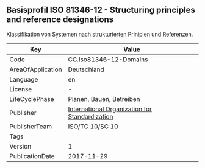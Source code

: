 ## Basisprofil ISO 81346-12 - Structuring principles and reference designations
Klassifikation von Systemen nach strukturierten Prinipien und Referenzen.

Key | Value |
--|--|
Code | CC.Iso81346-12-Domains |  
AreaOfApplication | Deutschland |  
Language | en |  
License | - |  
LifeCyclePhase | Planen, Bauen, Betreiben |  
Publisher | [International Organization for Standardization](https://www.iso.org/standard/63886.html) |  
PublisherTeam | ISO/TC 10/SC 10 |  
Tags |  |  
Version | 1 |  
PublicationDate | 2017-11-29 |  
